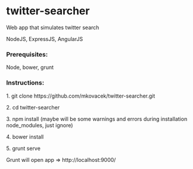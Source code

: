 # twitter-searcher

<p>Web app that simulates twitter search</p>
<p>NodeJS, ExpressJS, AngularJS</p>

<h3>Prerequisites:</h3>
<p>Node, bower, grunt</p>

<h3>Instructions:</h3>
  <p>1. git clone https://github.com/mkovacek/twitter-searcher.git</p>
  <p>2. cd twitter-searcher</p>
  <p>3. npm install (maybe will be some warnings and errors during installation node_modules, just ignore)</p>
  <p>4. bower install</p>
  <p>5. grunt serve</p>
  <p>Grunt will open app => http://localhost:9000/</p>
